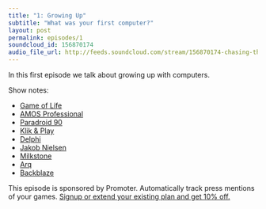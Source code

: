```yaml
---
title: "1: Growing Up"
subtitle: "What was your first computer?"
layout: post
permalink: episodes/1
soundcloud_id: 156870174
audio_file_url: http://feeds.soundcloud.com/stream/156870174-chasing-the-whale-1-growing-up.mp3
---
```



In this first episode we talk about growing up with computers.

Show notes:

- [Game of Life](http://en.wikipedia.org/wiki/Conway's_Game_of_Life)
- [AMOS Professional](http://en.wikipedia.org/wiki/AMOS_BASIC) 
- [Paradroid 90](http://en.wikipedia.org/wiki/Paradroid)
- [Klik & Play](http://en.wikipedia.org/wiki/Klik_%26_Play)
- [Delphi](http://en.wikipedia.org/wiki/Embarcadero_Delphi)
- [Jakob Nielsen](https://web.archive.org/web/19990117065247/http://useit.com/)
- [Milkstone](http://milkstone.bandcamp.com/)
- [Arq](http://www.haystacksoftware.com/arq/)
- [Backblaze](http://www.backblaze.com/)

This episode is sponsored by Promoter. Automatically track press mentions of your games. <a href="http://www.promoterapp.com/whale">Signup or extend your existing plan and get 10% off.</a>